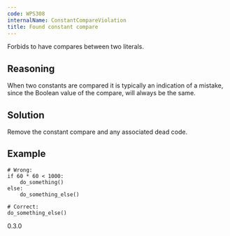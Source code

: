 ```yaml
---
code: WPS308
internalName: ConstantCompareViolation
title: Found constant compare
---
```


Forbids to have compares between two literals.

## Reasoning
When two constants are compared it is typically an indication of a
mistake, since the Boolean value of the compare, will always be the
same.

## Solution
Remove the constant compare and any associated dead code.

## Example

    # Wrong:
    if 60 * 60 < 1000:
        do_something()
    else:
        do_something_else()
    
    # Correct:
    do_something_else()

<div class="versionadded">

0.3.0

</div>